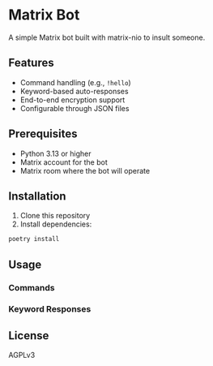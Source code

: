 # Matrix Bot

A simple Matrix bot built with matrix-nio to insult someone.

## Features

-   Command handling (e.g., `!hello`)
-   Keyword-based auto-responses
-   End-to-end encryption support
-   Configurable through JSON files

## Prerequisites

-   Python 3.13 or higher
-   Matrix account for the bot
-   Matrix room where the bot will operate

## Installation

1. Clone this repository
2. Install dependencies:

```bash
poetry install
```

## Usage

### Commands

### Keyword Responses

## License

AGPLv3
